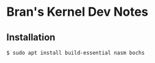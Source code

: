 # Bran's Kernel Dev Notes

## Installation

```sh
$ sudo apt install build-essential nasm bochs
```
